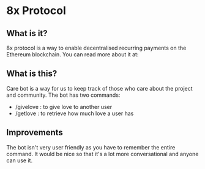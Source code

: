 # 8x Protocol

## What is it?

8x protocol is a way to enable decentralised recurring payments on the Ethereum blockchain. You can read more about it at:

## What is this?

Care bot is a way for us to keep track of those who care about the project and community. 
The bot has two commands:

- /givelove : to give love to another user
- /getlove : to retrieve how much love a user has

## Improvements

The bot isn't very user friendly as you have to remember the entire command. It would be nice so that it's a lot more conversational and anyone can use it.